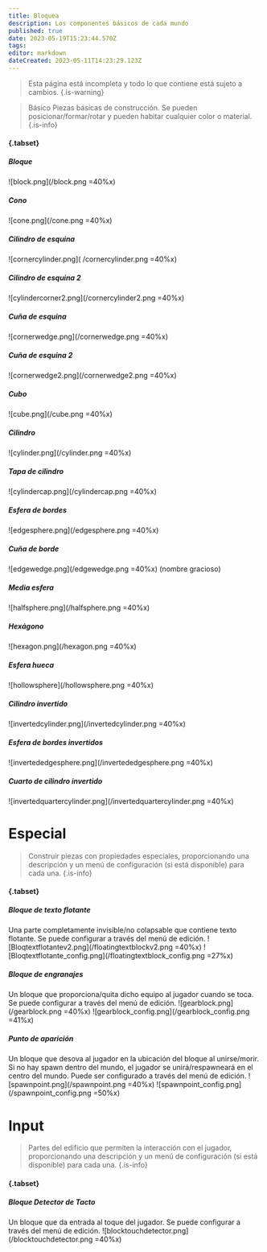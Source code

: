 ```yaml
---
title: Bloquea
description: Los componentes básicos de cada mundo
published: true
date: 2023-05-19T15:23:44.570Z
tags: 
editor: markdown
dateCreated: 2023-05-11T14:23:29.123Z
---
```


> Esta página está incompleta y todo lo que contiene está sujeto a cambios.
 {.is-warning}
 
 > Básico
> Piezas básicas de construcción. Se pueden posicionar/formar/rotar y pueden habitar cualquier color o material.
{.is-info}



 #### {.tabset}
 
 ##### Bloque
![block.png](/block.png =40%x)
 
 ##### Cono
![cone.png](/cone.png =40%x)
 
 ##### Cilindro de esquina
![cornercylinder.png]( /cornercylinder.png =40%x)
 
 ##### Cilindro de esquina 2
![cylindercorner2.png](/cornercylinder2.png =40%x)
 
 ##### Cuña de esquina 
![cornerwedge.png](/cornerwedge.png =40%x)
 
 ##### Cuña de esquina 2
 ![cornerwedge2.png](/cornerwedge2.png =40%x)
 
 ##### Cubo
 ![cube.png](/cube.png =40%x)
 
 ##### Cilindro
 ![cylinder.png](/cylinder.png =40%x)
 
 ##### Tapa de cilindro
![cylindercap.png](/cylindercap.png =40%x)
 
 ##### Esfera de bordes
 ![edgesphere.png](/edgesphere.png =40%x)
 
 ##### Cuña de borde
 ![edgewedge.png](/edgewedge.png =40%x)
 (nombre gracioso)
 
 ##### Media esfera
 ![halfsphere.png](/halfsphere.png =40%x)
 
 ##### Hexágono
 ![hexagon.png](/hexagon.png =40%x)
 
 ##### Esfera hueca
![hollowsphere](/hollowsphere.png =40%x)
 
 ##### Cilindro invertido
 ![invertedcylinder.png](/invertedcylinder.png =40%x)
 
 ##### Esfera de bordes invertidos
![invertededgesphere.png](/invertededgesphere.png =40%x)
 
 ##### Cuarto de cilindro invertido
 ![invertedquartercylinder.png](/invertedquartercylinder.png =40%x)
 
 
 # Especial
> Construir piezas con propiedades especiales, proporcionando una descripción y un menú de configuración (si está disponible) para cada una.
{.is-info}

 #### {.tabset}
 
 ##### Bloque de texto flotante
 Una parte completamente invisible/no colapsable que contiene texto flotante. Se puede configurar a través del menú de edición.
![Bloqtextflotantev2.png](/floatingtextblockv2.png =40%x) ![Bloqtextflotante_config.png](/floatingtextblock_config.png =27%x)
 
 ##### Bloque de engranajes
 Un bloque que proporciona/quita dicho equipo al jugador cuando se toca. Se puede configurar a través del menú de edición.
 ![gearblock.png](/gearblock.png =40%x) ![gearblock_config.png](/gearblock_config.png =41%x)
 
 ##### Punto de aparición
 Un bloque que desova al jugador en la ubicación del bloque al unirse/morir. Si no hay spawn dentro del mundo, el jugador se unirá/respawneará en el centro del mundo. Puede ser configurado a través del menú de edición. 
 ![spawnpoint.png](/spawnpoint.png =40%x) ![spawnpoint_config.png](/spawnpoint_config.png =50%x)
 
 # Input
> Partes del edificio que permiten la interacción con el jugador, proporcionando una descripción y un menú de configuración (si está disponible) para cada una.
{.is-info}

 #### {.tabset}
 
 ##### Bloque Detector de Tacto
 Un bloque que da entrada al toque del jugador. Se puede configurar a través del menú de edición.
 ![blocktouchdetector.png](/blocktouchdetector.png =40%x)
